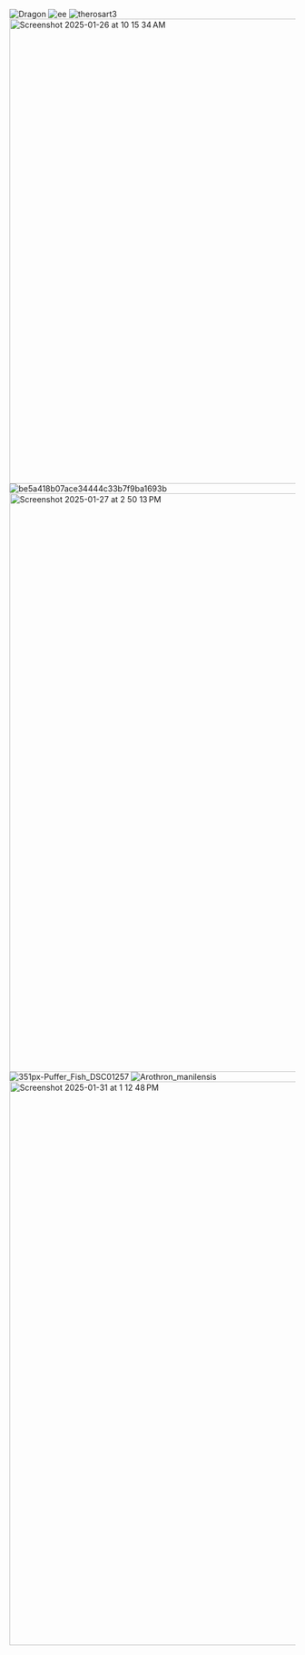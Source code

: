 ![Dragon](https://github.com/user-attachments/assets/80a1e13c-9a9e-4bc8-be4e-a69efb37cceb)
![ee](https://github.com/user-attachments/assets/afdd504e-e26d-47d5-82e9-bc3261f62385)
![therosart3](https://github.com/user-attachments/assets/7708e056-ca03-4289-9d0f-2aced841194b)
<img width="819" alt="Screenshot 2025-01-26 at 10 15 34 AM" src="https://github.com/user-attachments/assets/5e510f6f-5665-4f5e-a206-a2f701085f85" />
![be5a418b07ace34444c33b7f9ba1693b](https://github.com/user-attachments/assets/08b9153b-1cea-4f0b-9631-eba26ba48e3c)
<img width="1019" alt="Screenshot 2025-01-27 at 2 50 13 PM" src="https://github.com/user-attachments/assets/85214d18-d6da-4543-b86e-5dc07e5cae1f" />
![351px-Puffer_Fish_DSC01257](https://github.com/user-attachments/assets/60df49e9-9213-4f62-b2b9-d253b9ab3e7b)
![Arothron_manilensis](https://github.com/user-attachments/assets/987fa7d5-720e-4038-99ba-06efaf57de4c)
<img width="993" alt="Screenshot 2025-01-31 at 1 12 48 PM" src="https://github.com/user-attachments/assets/82e2e10f-6302-4bfe-ac67-c54e2e32993e" />
